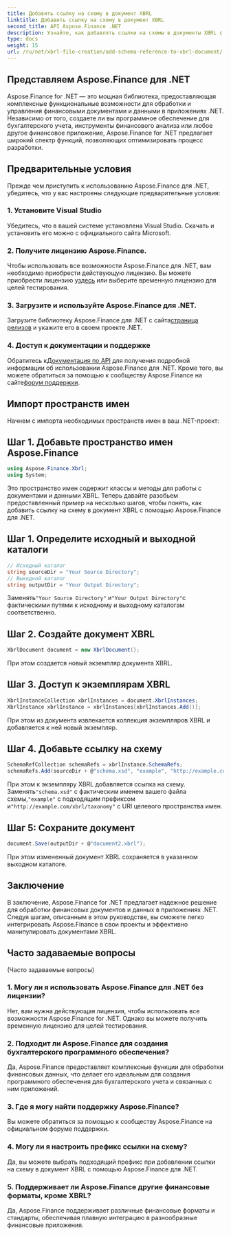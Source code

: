 ```yaml
---
title: Добавить ссылку на схему в документ XBRL
linktitle: Добавить ссылку на схему в документ XBRL
second_title: API Aspose.Finance .NET
description: Узнайте, как добавлять ссылки на схемы в документы XBRL с помощью Aspose.Finance для .NET. Оптимизируйте обработку финансовых данных уже сегодня!
type: docs
weight: 15
url: /ru/net/xbrl-file-creation/add-schema-reference-to-xbrl-document/
---
```

## Представляем Aspose.Finance для .NET
Aspose.Finance for .NET — это мощная библиотека, предоставляющая комплексные функциональные возможности для обработки и управления финансовыми документами и данными в приложениях .NET. Независимо от того, создаете ли вы программное обеспечение для бухгалтерского учета, инструменты финансового анализа или любое другое финансовое приложение, Aspose.Finance for .NET предлагает широкий спектр функций, позволяющих оптимизировать процесс разработки.
## Предварительные условия
Прежде чем приступить к использованию Aspose.Finance для .NET, убедитесь, что у вас настроены следующие предварительные условия:
### 1. Установите Visual Studio
Убедитесь, что в вашей системе установлена Visual Studio. Скачать и установить его можно с официального сайта Microsoft.
### 2. Получите лицензию Aspose.Finance.
Чтобы использовать все возможности Aspose.Finance для .NET, вам необходимо приобрести действующую лицензию. Вы можете приобрести лицензию у[здесь](https://purchase.aspose.com/buy) или выберите временную лицензию для целей тестирования.
### 3. Загрузите и используйте Aspose.Finance для .NET.
 Загрузите библиотеку Aspose.Finance для .NET с сайта[страница релизов](https://releases.aspose.com/finance/net/) и укажите его в своем проекте .NET.
### 4. Доступ к документации и поддержке
 Обратитесь к[Документация по API](https://reference.aspose.com/finance/net/) для получения подробной информации об использовании Aspose.Finance для .NET. Кроме того, вы можете обратиться за помощью к сообществу Aspose.Finance на сайте[форум поддержки](https://forum.aspose.com/c/finance/43).
## Импорт пространств имен
Начнем с импорта необходимых пространств имен в ваш .NET-проект:
## Шаг 1. Добавьте пространство имен Aspose.Finance
```csharp
using Aspose.Finance.Xbrl;
using System;
```
Это пространство имен содержит классы и методы для работы с документами и данными XBRL.
Теперь давайте разобьем предоставленный пример на несколько шагов, чтобы понять, как добавить ссылку на схему в документ XBRL с помощью Aspose.Finance для .NET.
## Шаг 1. Определите исходный и выходной каталоги
```csharp
// Исходный каталог
string sourceDir = "Your Source Directory";
// Выходной каталог
string outputDir = "Your Output Directory";
```
 Заменять`"Your Source Directory"` и`"Your Output Directory"`с фактическими путями к исходному и выходному каталогам соответственно.
## Шаг 2. Создайте документ XBRL
```csharp
XbrlDocument document = new XbrlDocument();
```
При этом создается новый экземпляр документа XBRL.
## Шаг 3. Доступ к экземплярам XBRL
```csharp
XbrlInstanceCollection xbrlInstances = document.XbrlInstances;
XbrlInstance xbrlInstance = xbrlInstances[xbrlInstances.Add()];
```
При этом из документа извлекается коллекция экземпляров XBRL и добавляется к ней новый экземпляр.
## Шаг 4. Добавьте ссылку на схему
```csharp
SchemaRefCollection schemaRefs = xbrlInstance.SchemaRefs;
schemaRefs.Add(sourceDir + @"schema.xsd", "example", "http://example.com/xbrl/taxonomy");
```
 При этом к экземпляру XBRL добавляется ссылка на схему. Заменять`"schema.xsd"` с фактическим именем вашего файла схемы,`"example"` с подходящим префиксом и`"http://example.com/xbrl/taxonomy"` с URI целевого пространства имен.
## Шаг 5: Сохраните документ
```csharp
document.Save(outputDir + @"document2.xbrl");
```
При этом измененный документ XBRL сохраняется в указанном выходном каталоге.
## Заключение
В заключение, Aspose.Finance for .NET предлагает надежное решение для обработки финансовых документов и данных в приложениях .NET. Следуя шагам, описанным в этом руководстве, вы сможете легко интегрировать Aspose.Finance в свои проекты и эффективно манипулировать документами XBRL.
## Часто задаваемые вопросы
 (Часто задаваемые вопросы)
### 1. Могу ли я использовать Aspose.Finance для .NET без лицензии?
Нет, вам нужна действующая лицензия, чтобы использовать все возможности Aspose.Finance for .NET. Однако вы можете получить временную лицензию для целей тестирования.
### 2. Подходит ли Aspose.Finance для создания бухгалтерского программного обеспечения?
Да, Aspose.Finance предоставляет комплексные функции для обработки финансовых данных, что делает его идеальным для создания программного обеспечения для бухгалтерского учета и связанных с ним приложений.
### 3. Где я могу найти поддержку Aspose.Finance?
Вы можете обратиться за помощью к сообществу Aspose.Finance на официальном форуме поддержки.
### 4. Могу ли я настроить префикс ссылки на схему?
Да, вы можете выбрать подходящий префикс при добавлении ссылки на схему в документ XBRL с помощью Aspose.Finance для .NET.
### 5. Поддерживает ли Aspose.Finance другие финансовые форматы, кроме XBRL?
Да, Aspose.Finance поддерживает различные финансовые форматы и стандарты, обеспечивая плавную интеграцию в разнообразные финансовые приложения.